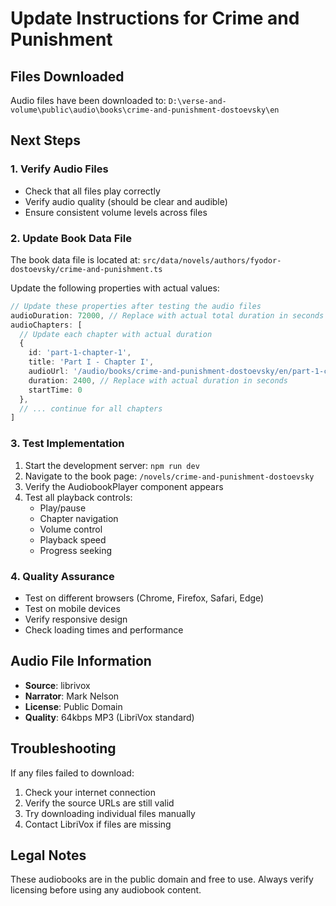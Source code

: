 # Update Instructions for Crime and Punishment

## Files Downloaded
Audio files have been downloaded to: `D:\verse-and-volume\public\audio\books\crime-and-punishment-dostoevsky\en`

## Next Steps

### 1. Verify Audio Files
- Check that all files play correctly
- Verify audio quality (should be clear and audible)
- Ensure consistent volume levels across files

### 2. Update Book Data File
The book data file is located at:
`src/data/novels/authors/fyodor-dostoevsky/crime-and-punishment.ts`

Update the following properties with actual values:

```typescript
// Update these properties after testing the audio files
audioDuration: 72000, // Replace with actual total duration in seconds
audioChapters: [
  // Update each chapter with actual duration
  {
    id: 'part-1-chapter-1',
    title: 'Part I - Chapter I',
    audioUrl: '/audio/books/crime-and-punishment-dostoevsky/en/part-1-chapter-1.mp3',
    duration: 2400, // Replace with actual duration in seconds
    startTime: 0
  },
  // ... continue for all chapters
]
```

### 3. Test Implementation
1. Start the development server: `npm run dev`
2. Navigate to the book page: `/novels/crime-and-punishment-dostoevsky`
3. Verify the AudiobookPlayer component appears
4. Test all playback controls:
   - Play/pause
   - Chapter navigation
   - Volume control
   - Playback speed
   - Progress seeking

### 4. Quality Assurance
- Test on different browsers (Chrome, Firefox, Safari, Edge)
- Test on mobile devices
- Verify responsive design
- Check loading times and performance

## Audio File Information
- **Source**: librivox
- **Narrator**: Mark Nelson
- **License**: Public Domain
- **Quality**: 64kbps MP3 (LibriVox standard)

## Troubleshooting
If any files failed to download:
1. Check your internet connection
2. Verify the source URLs are still valid
3. Try downloading individual files manually
4. Contact LibriVox if files are missing

## Legal Notes
These audiobooks are in the public domain and free to use.
Always verify licensing before using any audiobook content.
